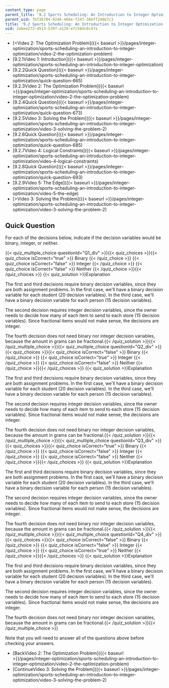 ```yaml
---
content_type: page
parent_title: '9.2 Sports Scheduling: An Introduction to Integer Optimization '
parent_uid: fbf2b704-9246-466e-f247-36bff248b7c3
title: '9.2 Sports Scheduling: An Introduction to Integer Optimization '
uid: 2abee273-d513-5397-a129-e7c58dc0c47a
---
```


*   [<Video 2: The Optimization Problem]({{< baseurl >}}/pages/integer-optimization/sports-scheduling-an-introduction-to-integer-optimization/video-2-the-optimization-problem)
*   [9.2.1Video 1: Introduction]({{< baseurl >}}/pages/integer-optimization/sports-scheduling-an-introduction-to-integer-optimization)
*   [9.2.2Quick Question]({{< baseurl >}}/pages/integer-optimization/sports-scheduling-an-introduction-to-integer-optimization/quick-question-665)
*   [9.2.3Video 2: The Optimization Problem]({{< baseurl >}}/pages/integer-optimization/sports-scheduling-an-introduction-to-integer-optimization/video-2-the-optimization-problem)
*   [9.2.4Quick Question]({{< baseurl >}}/pages/integer-optimization/sports-scheduling-an-introduction-to-integer-optimization/quick-question-673)
*   [9.2.5Video 3: Solving the Problem]({{< baseurl >}}/pages/integer-optimization/sports-scheduling-an-introduction-to-integer-optimization/video-3-solving-the-problem-2)
*   [9.2.6Quick Question]({{< baseurl >}}/pages/integer-optimization/sports-scheduling-an-introduction-to-integer-optimization/quick-question-685)
*   [9.2.7Video 4: Logical Constraints]({{< baseurl >}}/pages/integer-optimization/sports-scheduling-an-introduction-to-integer-optimization/video-4-logical-constraints)
*   [9.2.8Quick Question]({{< baseurl >}}/pages/integer-optimization/sports-scheduling-an-introduction-to-integer-optimization/quick-question-693)
*   [9.2.9Video 5: The Edge]({{< baseurl >}}/pages/integer-optimization/sports-scheduling-an-introduction-to-integer-optimization/video-5-the-edge)
*   [\>Video 3: Solving the Problem]({{< baseurl >}}/pages/integer-optimization/sports-scheduling-an-introduction-to-integer-optimization/video-3-solving-the-problem-2)

Quick Question
--------------

For each of the decisions below, indicate if the decision variables would be binary, integer, or neither.

{{< quiz_multiple_choice questionId="Q1_div" >}}{{< quiz_choices >}}{{< quiz_choice isCorrect="true" >}}&nbsp;Binary&nbsp;{{< /quiz_choice >}}
{{< quiz_choice isCorrect="false" >}}&nbsp;Integer&nbsp;{{< /quiz_choice >}}
{{< quiz_choice isCorrect="false" >}}&nbsp;Neither&nbsp;{{< /quiz_choice >}}{{< /quiz_choices >}}
{{< quiz_solution >}}Explanation

The first and third decisions require binary decision variables, since they are both assignment problems. In the first case, we'll have a binary decision variable for each student (20 decision variables). In the third case, we'll have a binary decision variable for each person (15 decision variables).

The second decision requires integer decision variables, since the owner needs to decide how many of each item to send to each store (15 decision variables). Since fractional items would not make sense, the decisions are integer.

The fourth decision does not need binary nor integer decision variables, because the amount in grams can be fractional.{{< /quiz_solution >}}{{< /quiz_multiple_choice >}}{{< quiz_multiple_choice questionId="Q2_div" >}}{{< quiz_choices >}}{{< quiz_choice isCorrect="false" >}}&nbsp;Binary&nbsp;{{< /quiz_choice >}}
{{< quiz_choice isCorrect="true" >}}&nbsp;Integer&nbsp;{{< /quiz_choice >}}
{{< quiz_choice isCorrect="false" >}}&nbsp;Neither&nbsp;{{< /quiz_choice >}}{{< /quiz_choices >}}
{{< quiz_solution >}}Explanation

The first and third decisions require binary decision variables, since they are both assignment problems. In the first case, we'll have a binary decision variable for each student (20 decision variables). In the third case, we'll have a binary decision variable for each person (15 decision variables).

The second decision requires integer decision variables, since the owner needs to decide how many of each item to send to each store (15 decision variables). Since fractional items would not make sense, the decisions are integer.

The fourth decision does not need binary nor integer decision variables, because the amount in grams can be fractional.{{< /quiz_solution >}}{{< /quiz_multiple_choice >}}{{< quiz_multiple_choice questionId="Q3_div" >}}{{< quiz_choices >}}{{< quiz_choice isCorrect="true" >}}&nbsp;Binary&nbsp;{{< /quiz_choice >}}
{{< quiz_choice isCorrect="false" >}}&nbsp;Integer&nbsp;{{< /quiz_choice >}}
{{< quiz_choice isCorrect="false" >}}&nbsp;Neither&nbsp;{{< /quiz_choice >}}{{< /quiz_choices >}}
{{< quiz_solution >}}Explanation

The first and third decisions require binary decision variables, since they are both assignment problems. In the first case, we'll have a binary decision variable for each student (20 decision variables). In the third case, we'll have a binary decision variable for each person (15 decision variables).

The second decision requires integer decision variables, since the owner needs to decide how many of each item to send to each store (15 decision variables). Since fractional items would not make sense, the decisions are integer.

The fourth decision does not need binary nor integer decision variables, because the amount in grams can be fractional.{{< /quiz_solution >}}{{< /quiz_multiple_choice >}}{{< quiz_multiple_choice questionId="Q4_div" >}}{{< quiz_choices >}}{{< quiz_choice isCorrect="false" >}}&nbsp;Binary&nbsp;{{< /quiz_choice >}}
{{< quiz_choice isCorrect="false" >}}&nbsp;Integer&nbsp;{{< /quiz_choice >}}
{{< quiz_choice isCorrect="true" >}}&nbsp;Neither&nbsp;{{< /quiz_choice >}}{{< /quiz_choices >}}
{{< quiz_solution >}}Explanation

The first and third decisions require binary decision variables, since they are both assignment problems. In the first case, we'll have a binary decision variable for each student (20 decision variables). In the third case, we'll have a binary decision variable for each person (15 decision variables).

The second decision requires integer decision variables, since the owner needs to decide how many of each item to send to each store (15 decision variables). Since fractional items would not make sense, the decisions are integer.

The fourth decision does not need binary nor integer decision variables, because the amount in grams can be fractional.{{< /quiz_solution >}}{{< /quiz_multiple_choice >}}

Note that you will need to answer all of the questions above before checking your answers.

*   [BackVideo 2: The Optimization Problem]({{< baseurl >}}/pages/integer-optimization/sports-scheduling-an-introduction-to-integer-optimization/video-2-the-optimization-problem)
*   [ContinueVideo 3: Solving the Problem]({{< baseurl >}}/pages/integer-optimization/sports-scheduling-an-introduction-to-integer-optimization/video-3-solving-the-problem-2)